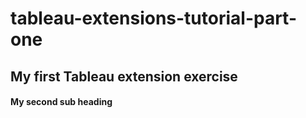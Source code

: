 # tableau-extensions-tutorial-part-one
## My first Tableau extension exercise
#### My second sub heading
